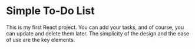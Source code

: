 # Simple To-Do List

This is my first React project.
You can add your tasks, and of course, you can update and delete them later. 
The simplicity of the design and the ease of use are the key elements.
